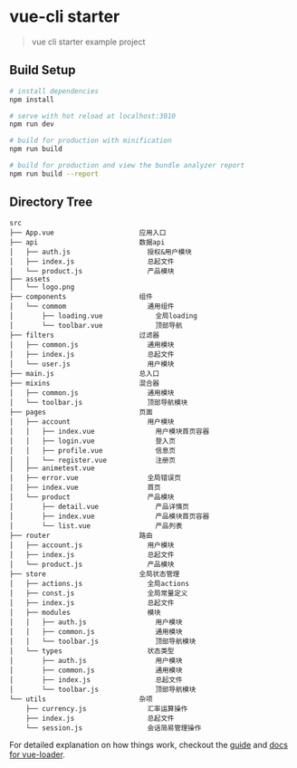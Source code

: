 # vue-cli starter

> vue cli starter example project

## Build Setup

``` bash
# install dependencies
npm install

# serve with hot reload at localhost:3010
npm run dev

# build for production with minification
npm run build

# build for production and view the bundle analyzer report
npm run build --report
```

## Directory Tree
    src
    ├── App.vue                     应用入口
    ├── api                         数据api
    │   ├── auth.js                   授权&用户模块
    │   ├── index.js                  总起文件
    │   └── product.js                产品模块
    ├── assets
    │   └── logo.png
    ├── components                  组件
    │   └── commom                    通用组件
    │       ├── loading.vue             全局loading
    │       └── toolbar.vue             顶部导航
    ├── filters                     过滤器
    │   ├── common.js                 通用模块
    │   ├── index.js                  总起文件
    │   └── user.js                   用户模块
    ├── main.js                     总入口
    ├── mixins                      混合器
    │   ├── common.js                 通用模块
    │   └── toolbar.js                顶部导航模块
    ├── pages                       页面
    │   ├── account                   用户模块
    │   │   ├── index.vue               用户模块首页容器
    │   │   ├── login.vue               登入页
    │   │   ├── profile.vue             信息页
    │   │   └── register.vue            注册页
    │   ├── animetest.vue
    │   ├── error.vue                 全局错误页
    │   ├── index.vue                 首页
    │   └── product                   产品模块
    │       ├── detail.vue              产品详情页
    │       ├── index.vue               产品模块首页容器
    │       └── list.vue                产品列表
    ├── router                      路由
    │   ├── account.js                用户模块
    │   ├── index.js                  总起文件
    │   └── product.js                产品模块
    ├── store                       全局状态管理
    │   ├── actions.js                全局actions
    │   ├── const.js                  全局常量定义
    │   ├── index.js                  总起文件
    │   ├── modules                   模块
    │   │   ├── auth.js                 用户模块
    │   │   ├── common.js               通用模块
    │   │   └── toolbar.js              顶部导航模块
    │   └── types                     状态类型
    │       ├── auth.js                 用户模块
    │       ├── common.js               通用模块
    │       ├── index.js                总起文件
    │       └── toolbar.js              顶部导航模块
    └── utils                       杂项
        ├── currency.js               汇率运算操作
        ├── index.js                  总起文件
        └── session.js                会话简易管理操作


For detailed explanation on how things work, checkout the [guide](http://vuejs-templates.github.io/webpack/) and [docs for vue-loader](http://vuejs.github.io/vue-loader).
